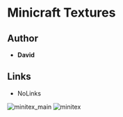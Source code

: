 <detail>

# Minicraft Textures  
  
>
  
## Author 
- **David** 

## Links
- NoLinks  

![minitex_main](https://github.com/masato462/Minicraft-Rebuild-and-Mod-Archives/blob/master/minicraft_archives/Minicraft%20Mods/Alecraft/screenshot/alecraft_main.png)
![minitex](https://github.com/masato462/Minicraft-Rebuild-and-Mod-Archives/blob/master/minicraft_archives/Minicraft%20Mods/Alecraft/screenshot/alecraft.png)
</detail>
<p>

<detail>